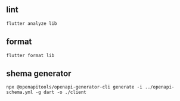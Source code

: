 ## lint

```
flutter analyze lib
```

## format

```
flutter format lib
```

## shema generator

```
npx @openapitools/openapi-generator-cli generate -i ../openapi-schema.yml -g dart -o ./client

```
